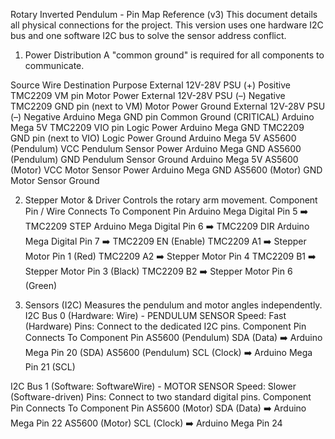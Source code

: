 Rotary Inverted Pendulum - Pin Map Reference (v3)
This document details all physical connections for the project.
This version uses one hardware I2C bus and one software I2C bus to solve the sensor address conflict.
1. Power Distribution
A "common ground" is required for all components to communicate.


Source
Wire
Destination
Purpose
External 12V-28V PSU
(+) Positive
TMC2209 VM pin
Motor Power
External 12V-28V PSU
(–) Negative
TMC2209 GND pin (next to VM)
Motor Power Ground
External 12V-28V PSU
(–) Negative
Arduino Mega GND pin
Common Ground (CRITICAL)
Arduino Mega
5V
TMC2209 VIO pin
Logic Power
Arduino Mega
GND
TMC2209 GND pin (next to VIO)
Logic Power Ground
Arduino Mega
5V
AS5600 (Pendulum) VCC
Pendulum Sensor Power
Arduino Mega
GND
AS5600 (Pendulum) GND
Pendulum Sensor Ground
Arduino Mega
5V
AS5600 (Motor) VCC
Motor Sensor Power
Arduino Mega
GND
AS5600 (Motor) GND
Motor Sensor Ground

2. Stepper Motor & Driver
Controls the rotary arm movement.
Component
Pin / Wire
Connects To
Component
Pin
Arduino Mega
Digital Pin 5
➡️
TMC2209
STEP
Arduino Mega
Digital Pin 6
➡️
TMC2209
DIR
Arduino Mega
Digital Pin 7
➡️
TMC2209
EN (Enable)
TMC2209
A1
➡️
Stepper Motor
Pin 1 (Red)
TMC2209
A2
➡️
Stepper Motor
Pin 4
TMC2209
B1
➡️
Stepper Motor
Pin 3 (Black)
TMC2209
B2
➡️
Stepper Motor
Pin 6 (Green)

3. Sensors (I2C)
Measures the pendulum and motor angles independently.
I2C Bus 0 (Hardware: Wire) - PENDULUM SENSOR
Speed: Fast (Hardware)
Pins: Connect to the dedicated I2C pins.
Component
Pin
Connects To
Component
Pin
AS5600 (Pendulum)
SDA (Data)
➡️
Arduino Mega
Pin 20 (SDA)
AS5600 (Pendulum)
SCL (Clock)
➡️
Arduino Mega
Pin 21 (SCL)

I2C Bus 1 (Software: SoftwareWire) - MOTOR SENSOR
Speed: Slower (Software-driven)
Pins: Connect to two standard digital pins.
Component
Pin
Connects To
Component
Pin
AS5600 (Motor)
SDA (Data)
➡️
Arduino Mega
Pin 22
AS5600 (Motor)
SCL (Clock)
➡️
Arduino Mega
Pin 24


